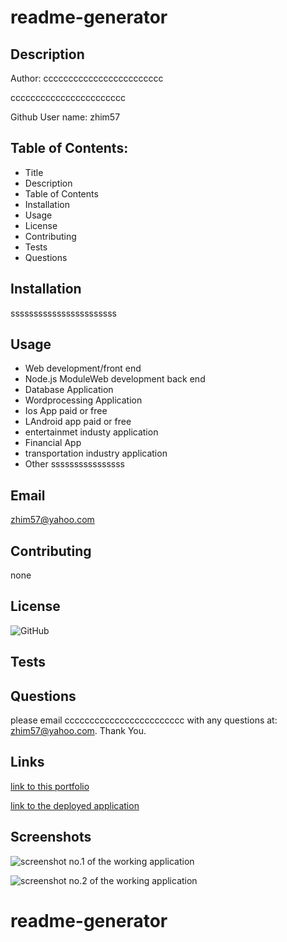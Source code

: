 # readme-generator
## Description
Author: cccccccccccccccccccccccc

ccccccccccccccccccccccc

Github User name: zhim57

## Table of Contents:
- Title
- Description
- Table of Contents
- Installation
- Usage
- License
- Contributing
- Tests
- Questions

## Installation
sssssssssssssssssssssss
## Usage
- Web development/front end
- Node.js ModuleWeb development back end
- Database Application  
- Wordprocessing Application
- Ios App paid or free
- LAndroid app paid or free
- entertainmet industy application
- Financial App
- transportation industry application
- Other
ssssssssssssssss
## Email
zhim57@yahoo.com
## Contributing
none
## License
![GitHub](https://img.shields.io/github/license/zhim57/readme-generator)

## Tests

## Questions
please email cccccccccccccccccccccccc with any questions at: zhim57@yahoo.com. Thank You.

## Links

[link to this portfolio](https://github.com/zhim57/readme-generator)

[link to the deployed application](undefined)
  

## Screenshots

![screenshot no.1 of the working application](../imagesimage1.JPG)

![screenshot no.2 of the working application](../imagesimage2.JPG)


  # readme-generator
